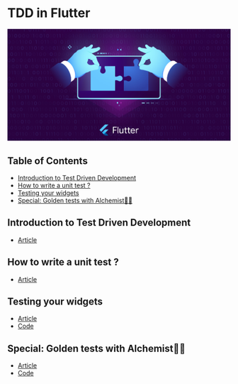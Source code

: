 # TDD in Flutter

<p align="left">
    <a href="https://rouxguillaume.medium.com/list/tdd-in-flutter-64d0d5f07854" target="_blank">
        <img src="https://raw.githubusercontent.com/TesteurManiak/tdd_in_flutter/main/cover.jpg" alt="TDD in Flutter" width="600">
    </a>
</p>

## Table of Contents

* [Introduction to Test Driven Development](#introduction-to-test-driven-development)
* [How to write a unit test ?](#how-to-write-a-unit-test-)
* [Testing your widgets](#testing-your-widgets)
* [Special: Golden tests with Alchemist🧙🏼](#special-golden-tests-with-alchemist)

## Introduction to Test Driven Development

* [Article](https://itnext.io/tdd-in-flutter-part-1-introduction-to-test-driven-development-c130b9e82f36)

## How to write a unit test ?

* [Article](https://itnext.io/tdd-in-flutter-part-2-how-to-write-a-unit-test-8493044792f)

## Testing your widgets

* [Article](https://itnext.io/tdd-in-flutter-part-3-testing-your-widgets-c5e87d76a864)
* [Code](/testing_your_widgets)

## Special: Golden tests with Alchemist🧙🏼

* [Article](https://itnext.io/tdd-in-flutter-special-golden-tests-with-alchemist-ea8c96ff4dfe)
* [Code](/golden_tests_with_alchemist)
